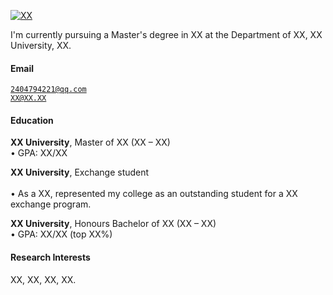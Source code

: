 [![XX](https://img.shields.io/badge/XX-github-blue?logo=github)](https://github.com/ethenone)

I'm currently pursuing a Master's degree in XX at the Department of XX, XX University, XX.

#### Email  
<code>2404794221@qq.com</code>  
<code>XX@XX.XX</code>

#### Education  
**XX University**, Master of XX (XX – XX)  
• GPA: XX/XX  

**XX University**, Exchange student <br>  
• As a XX, represented my college as an outstanding student for a XX exchange program.  

**XX University**, Honours Bachelor of XX (XX – XX)  
• GPA: XX/XX (top XX%)  

#### Research Interests  
XX, XX, XX, XX.